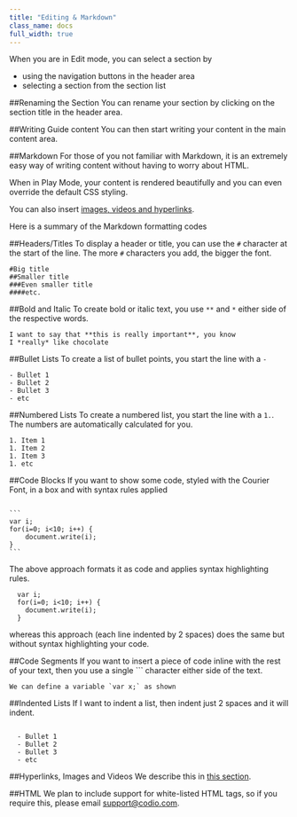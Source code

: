 ```yaml
---
title: "Editing & Markdown"
class_name: docs
full_width: true
---
```


When you are in Edit mode, you can select a section by 

- using the navigation buttons in the header area
- selecting a section from the section list

##Renaming the Section
You can rename your section by clicking on the section title in the header area.

##Writing Guide content
You can then start writing your content in the main content area.

##Markdown
For those of you not familiar with Markdown, it is an extremely easy way of writing content without having to worry about HTML.

When in Play Mode, your content is rendered beautifully and you can even override the default CSS styling.

You can also insert [images, videos and hyperlinks](/docs/guides/imvid).

Here is a summary of the Markdown formatting codes

##Headers/Titles
To display a header or title, you can use the `#` character at the start of the line. The more `#` characters you add, the bigger the font.

```
#Big title
##Smaller title
###Even smaller title
####etc.
```

##Bold and Italic
To create bold or italic text, you use `**` and `*` either side of the respective words.

```
I want to say that **this is really important**, you know
I *really* like chocolate
```

##Bullet Lists
To create a list of bullet points, you start the line with a `-`

```
- Bullet 1
- Bullet 2
- Bullet 3
- etc
```

##Numbered Lists
To create a numbered list, you start the line with a `1.`. The numbers are automatically calculated for you.

```
1. Item 1
1. Item 2
1. Item 3
1. etc
```

##Code Blocks
If you want to show some code, styled with the Courier Font, in a box and with syntax rules applied

<pre><code>
```
var i;
for(i=0; i<10; i++) {
	document.write(i);
}
```
</code></pre>


The above approach formats it as code and applies syntax highlighting rules.

      var i;
      for(i=0; i<10; i++) {
        document.write(i);
      }

whereas this approach (each line indented by 2 spaces) does the same but without syntax highlighting your code.

##Code Segments
If you want to insert a piece of code inline with the rest of your text, then you use a single ``` character either side of the text.

```
We can define a variable `var x;` as shown
```


##Indented Lists
If I want to indent a list, then indent just 2 spaces and it will indent.

<pre><code>
  - Bullet 1	
  - Bullet 2
  - Bullet 3
  - etc
</code></pre>

##Hyperlinks, Images and Videos
We describe this in [this section](/docs/guides/edit/imvid).

##HTML
We plan to include support for white-listed HTML tags, so if you require this, please email support@codio.com.







